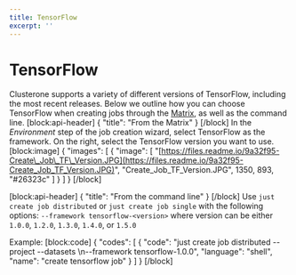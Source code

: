 ```yaml
---
title: TensorFlow
excerpt: ''
---
```


# TensorFlow

Clusterone supports a variety of different versions of TensorFlow, including the most recent releases. Below we outline how you can choose TensorFlow when creating jobs through the [Matrix](https://clusterone.com/matrix), as well as the command line. \[block:api-header\] { "title": "From the Matrix" } \[/block\] In the _Environment_ step of the job creation wizard, select TensorFlow as the framework. On the right, select the TensorFlow version you want to use. \[block:image\] { "images": \[ { "image": \[ "[https://files.readme.io/9a32f95-Create\_Job\_TF\_Version.JPG](https://files.readme.io/9a32f95-Create_Job_TF_Version.JPG)", "Create\_Job\_TF\_Version.JPG", 1350, 893, "\#26323c" \] } \] } \[/block\]

\[block:api-header\] { "title": "From the command line" } \[/block\] Use `just create job distributed` or `just create job single` with the following options: `--framework tensorflow-<version>` where version can be either `1.0.0`, `1.2.0`, `1.3.0`, `1.4.0`, or `1.5.0`

Example: \[block:code\] { "codes": \[ { "code": "just create job distributed --project  --datasets  \\n--framework tensorflow-1.0.0", "language": "shell", "name": "create tensorflow job" } \] } \[/block\]

